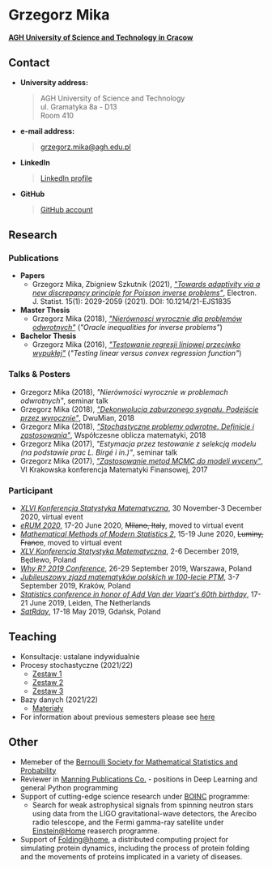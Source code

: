 # Grzegorz Mika 
[**AGH University of Science and Technology in Cracow**](https://www.agh.edu.pl/)

## Contact

- **University address:**  
  > AGH University of Science and Technology  
  > ul. Gramatyka 8a - D13  
  > Room 410
- **e-mail address:**  
  > grzegorz.mika@agh.edu.pl
- **LinkedIn**  
  > [LinkedIn profile](https://www.linkedin.com/in/grzegorzwmika/)
- **GitHub**
  > [GitHub account](https://github.com/GrzegorzMika)

## Research

### Publications
- **Papers**
  - Grzegorz Mika, Zbigniew Szkutnik (2021), [_"Towards adaptivity via a new discrepancy principle for Poisson inverse problems"_](https://github.com/GrzegorzMika/Academia/blob/master/publications/21-EJS1835.pdf), Electron. J. Statist. 15(1): 2029-2059 (2021). DOI: 10.1214/21-EJS1835
- **Master Thesis**
  - Grzegorz Mika (2018), [_"Nierównosci wyrocznie dla problemów odwrotnych"_](https://github.com/GrzegorzMika/Academia/blob/master/msc/finalMika.pdf) (_"Oracle inequalities for inverse problems"_)  
- **Bachelor Thesis** 
  - Grzegorz Mika (2016), [_"Testowanie regresji liniowej przeciwko wypukłej"_](https://github.com/GrzegorzMika/Academia/blob/master/bsc/G.W.Mika%20Praca%20licencjacka.pdf) (_"Testing linear versus convex regression function"_)
  
### Talks & Posters
- Grzegorz Mika (2018), _"Nierówności wyrocznie w problemach odwrotnych"_, seminar talk
- Grzegorz Mika (2018), [_"Dekonwolucja zaburzonego sygnału. Podejście przez wyrocznie"_](https://github.com/GrzegorzMika/Academia/blob/master/posters/2018/dwumian/dwumian.pdf), DwuMian, 2018
- Grzegorz Mika (2018), [_"Stochastyczne problemy odwrotne. Definicje i zastosowania"_](https://github.com/GrzegorzMika/Academia/blob/master/presentations/2018/wspolczesne_oblicza_matematyki/Oblicza.pdf), Współczesne oblicza matematyki, 2018
- Grzegorz Mika (2017), _"Estymacja przez testowanie z selekcją modelu (na podstawie prac L.
Birgé i in.)"_, seminar talk 
- Grzegorz Mika (2017), [_"Zastosowanie metod MCMC do modeli wyceny"_](https://github.com/GrzegorzMika/Academia/blob/master/presentations/2017/krakowska_konferencja_matematyki_finansowej/MCMC.pdf), VI Krakowska konferencja Matematyki Finansowej, 2017

### Participant
- [_XLVI Konferencja Statystyka Matematyczna_](https://xlvistat.umcs.pl/), 30 November-3 December 2020, virtual event
- [_eRUM 2020_](https://2020.erum.io/), 17-20 June 2020, ~~Milano, Italy~~, moved to virtual event
- [_Mathematical Methods of Modern Statistics 2_](https://www.cirm-math.com/cirm-virtual-event-2146.html), 15-19 June 2020, ~~Luminy, France~~, moved to virtual event
- [_XLV Konferencja Statystyka Matematyczna_](https://www.impan.pl/en/activities/banach-center/conferences/19-xlvstatistic), 2-6 December 2019, Będlewo, Poland
- [_Why R? 2019 Conference_](http://whyr.pl/2019/), 26-29 September 2019, Warszawa, Poland
- [_Jubileuszowy zjazd matematyków polskich w 100-lecie PTM_](https://100latptm.matinf.uj.edu.pl/), 3-7 September 2019, Kraków, Poland
- [_Statistics conference in honor of Add Van der Vaart's 60th birthday_](http://pub.math.leidenuniv.nl/~schmidthieberaj/aadbirthday/), 17-21 June 2019, Leiden, The Netherlands
- [_SatRday_](https://gdansk2019.satrdays.org/), 17-18 May 2019, Gdańsk, Poland

## Teaching

- Konsultacje: ustalane indywidualnie
- Procesy stochastyczne (2021/22)  
  - [Zestaw 1](https://github.com/GrzegorzMika/Academia/blob/master/lectures/given/Procesy_stochastyczne/Zestaw1.pdf)
  - [Zestaw 2](https://github.com/GrzegorzMika/Academia/blob/master/lectures/given/Procesy_stochastyczne/Zestaw2.pdf)
  - [Zestaw 3](https://github.com/GrzegorzMika/Academia/blob/master/lectures/given/Procesy_stochastyczne/Zestaw3.pdf)
- Bazy danych (2021/22)
  - [Materiały](https://drive.google.com/drive/folders/14wbCGScA-SpXnTFeZI_gMCAMFLP4fSsH?usp=sharing)
- For information about previous semesters please see [here](https://github.com/GrzegorzMika/Academia/blob/master/lectures/lectures.md)

## Other
- Memeber of the [Bernoulli Society for Mathematical Statistics and Probability](http://www.bernoulli-society.org)
- Reviewer in [Manning Publications Co.](https://www.manning.com/) - positions in Deep Learning and general Python programming
- Support of cutting-edge science research under [BOINC](https://boinc.berkeley.edu/) programme:
  - Search for weak astrophysical signals from spinning neutron stars using data from the LIGO gravitational-wave detectors, the Arecibo radio telescope, and the Fermi gamma-ray satellite under [Einstein@Home](https://einsteinathome.org/) reaserch programme.
- Support of [Folding@home](https://foldingathome.org/), a distributed computing project for simulating protein dynamics, including the process of protein folding and the movements of proteins implicated in a variety of diseases. 

